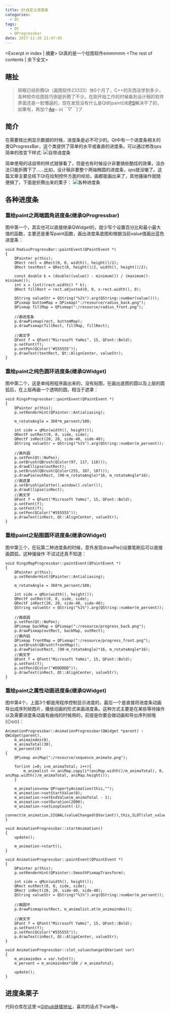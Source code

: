 ```yaml
---
title: Qt自定义进度条
categories:
  - Qt
tags:
  - Qt
  - QProgressbar
date: 2017-11-16 21:47:45
---
```


<Excerpt in index | 摘要> Qt真的是一个绘图软件emmmmm<!-- more -->
<The rest of contents | 余下全文>

##  瞎扯

> 转眼已经折腾Qt（画图软件23333）快5个月了，C++的东西没学到多少，各种软件绘图技巧倒是折腾了不少。在刚开始工作的时候看到设计稿的软件界面还是一脸懵逼的，现在发现没有什么是Qt的paint()和[PS](https://baike.baidu.com/item/ADOBE%20PHOTOSHOP/2297297?fromtitle=photoshop&fromid=133866)解决不了的，如果有，再加个[Ae](https://baike.baidu.com/item/Adobe%20After%20Effects/5452364?fromtitle=ae&fromid=1368576)~ o(*￣▽￣*)ブ



##  简介

在需要按比例显示数据的时候，进度条是必不可少的。Qt中有一个进度条相关的类QProgressBar，这个类提供了简单的水平或垂直的进度条，可以通过修改qss简单的改变下样式:
![自带进度条](https://cdn.jsdelivr.net/gh/Longxr/PicStored/blog/Qt-CustomProgressbar_01.png)


简单使用的话自带的样式就够看了，但是也有时候设计非要搞些酷炫的效果，没办法只能折腾下了......比如，设计稿非要整个两端椭圆的进度条，qss就没辙了。这篇文章主要总结下Qt在绘制控件方面的经验，画都能画出来了，其他骚操作就随便搞了，下面是折腾出来的栗子：
![各种进度条](https://cdn.jsdelivr.net/gh/Longxr/PicStored/blog/Qt-CustomProgressbar_02.gif)


##  各种进度条

### 重绘paint之两端圆角进度条(继承QProgressbar)
图中第一个，其实也可以直接继承QWidget的，就少写个设置百分比和最小最大值的函数，主要还是重写paint函数，画出进度条底图和根据当前value值画出蓝色进度条：
```
void RadiusProgressBar::paintEvent(QPaintEvent *)
{
    QPainter p(this);
    QRect rect = QRect(0, 0, width(), height()/2);
    QRect textRect = QRect(0, height()/2, width(), height()/2);

    const double k = (double)(value() - minimum()) / (maximum()-minimum());
    int x = (int)(rect.width() * k);
    QRect fillRect = rect.adjusted(0, 0, x-rect.width(), 0);

    QString valueStr = QString("%1%").arg(QString::number(value()));
    QPixmap buttomMap = QPixmap(":/resource/radius_back.png");
    QPixmap fillMap = QPixmap(":/resource/radius_front.png");

    //画进度条
    p.drawPixmap(rect, buttomMap);
    p.drawPixmap(fillRect, fillMap, fillRect);

    //画文字
    QFont f = QFont("Microsoft YaHei", 15, QFont::Bold);
    p.setFont(f);
    p.setPen(QColor("#555555"));
    p.drawText(textRect, Qt::AlignCenter, valueStr);
}
```

### 重绘paint之纯色圆环进度条(继承QWidget)
图中第二个，这是单纯用程序画出来的，没有贴图，在画出底图的圆以及上层的圆弧后，在上层再画一个透明的圆，相当于遮罩：
```
void RingsProgressbar::paintEvent(QPaintEvent *)
{
    QPainter p(this);
    p.setRenderHint(QPainter::Antialiasing);

    m_rotateAngle = 360*m_persent/100;

    int side = qMin(width(), height());
    QRectF outRect(0, 0, side, side);
    QRectF inRect(20, 20, side-40, side-40);
    QString valueStr = QString("%1%").arg(QString::number(m_persent));

    //画外圆
    p.setPen(Qt::NoPen);
    p.setBrush(QBrush(QColor(97, 117, 118)));
    p.drawEllipse(outRect);
    p.setBrush(QBrush(QColor(255, 107, 107)));
    p.drawPie(outRect, (90-m_rotateAngle)*16, m_rotateAngle*16);
    //画遮罩
    p.setBrush(palette().window().color());
    p.drawEllipse(inRect);
    //画文字
    QFont f = QFont("Microsoft YaHei", 15, QFont::Bold);
    p.setFont(f);
    p.setFont(f);
    p.setPen(QColor("#555555"));
    p.drawText(inRect, Qt::AlignCenter, valueStr);
}
```


### 重绘paint之贴图圆环进度条(继承QWidget)
图中第三个，在玩第二种进度条的时候，意外发现drawPie()设置笔刷后可以直接画圆弧，这种骚操作 不试试还真不知道：
```
void RingsMapProgressbar::paintEvent(QPaintEvent *)
{
    QPainter p(this);
    p.setRenderHint(QPainter::Antialiasing);

    m_rotateAngle = 360*m_persent/100;

    int side = qMin(width(), height());
    QRectF outRect(0, 0, side, side);
    QRectF inRect(20, 20, side-40, side-40);
    QString valueStr = QString("%1%").arg(QString::number(m_persent));

    //画底圆
    p.setPen(Qt::NoPen);
    QPixmap backMap = QPixmap(":/resource/progress_back.png");
    p.drawPixmap(outRect, backMap, outRect);
    //画内弧
    QPixmap frontMap = QPixmap(":/resource/progress_front.png");
    p.setBrush(QBrush(frontMap));
    p.drawPie(outRect, (90-m_rotateAngle)*16, m_rotateAngle*16);
    //画文字
    QFont f = QFont("Microsoft YaHei", 15, QFont::Bold);
    p.setFont(f);
    p.setPen(QColor("#DDDDDD"));
    p.drawText(inRect, Qt::AlignCenter, valueStr);
}
```

### 重绘paint之属性动画进度条(继承QWidget)
图中第4个，上面3个都是用程序控制显示进度的，最后一个是直接将进度条动画导出成序列帧图片，播放动画的形式来画进度条。这种方式主要是在某些等待操作以及需要进度条动画有曲线的时候用的，前提是你要会做动画和导出序列帧哦(⊙o⊙)：
```
AnimationProgressbar::AnimationProgressbar(QWidget *parent) : QWidget(parent),
    m_animaindex(0),
    m_animaTotal(30),
    m_persent(0)
{
    QPixmap aniMap(":/resource/sequence_animate.png");

    for(int i=0; i<m_animaTotal; i++){
        m_animalist << aniMap.copy(i*(aniMap.width()/m_animaTotal), 0, aniMap.width()/m_animaTotal, aniMap.height());
    }

    m_animation=new QPropertyAnimation(this,"");
    m_animation->setStartValue(0);
    m_animation->setEndValue(m_animaTotal - 1);
    m_animation->setDuration(2000);
    m_animation->setLoopCount(-1);
    connect(m_animation,SIGNAL(valueChanged(QVariant)),this,SLOT(slot_valuechange(QVariant)));
}

void AnimationProgressbar::startAnimation()
{
    update();

    m_animation->start();
}

void AnimationProgressbar::paintEvent(QPaintEvent *)
{
    QPainter p(this);
    p.setRenderHint(QPainter::SmoothPixmapTransform);

    int side = qMin(width(), height());
    QRect outRect(0, 0, side, side);
    QRect inRect(20, 20, side-40, side-40);
    QString valueStr = QString("%1%").arg(QString::number(m_persent));

    //画圆环
    p.drawPixmap(outRect, m_animalist.at(m_animaindex));

    //画文字
    QFont f = QFont("Microsoft YaHei", 15, QFont::Bold);
    p.setFont(f);
    p.setPen(QColor("#555555"));
    p.drawText(inRect, Qt::AlignCenter, valueStr);
}

void AnimationProgressbar::slot_valuechange(QVariant var)
{
    m_animaindex = var.toInt();
    m_persent = m_animaindex*100 / m_animaTotal;

    update();
}
```


##  进度条栗子

代码仓库在这里->[Github链接地址](https://github.com/Longxr/QtCustomProgressbar)，喜欢的话点下star哦~
